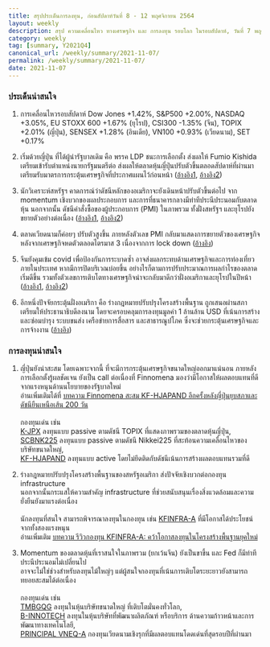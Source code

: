 ```yaml
---
title: สรุปประเด็นการลงทุน, ก่อนสัปดาห์วันที่ 8 - 12 พฤศจิกายน 2564
layout: weekly
description: สรุป ความเคลื่อนไหว ทางเศรษฐกิจ และ การลงทุน รอบโลก ในรอบสัปดาห์, วันที่ 7 พฤศจิกายน 2564
category: weekly
tag: [summary, Y2021Q4]
canonical_url: /weekly/summary/2021-11-07/
permalink: /weekly/summary/2021-11-07/
date: 2021-11-07
---
```


### ประเด็นน่าสนใจ

1. การเคลื่อนไหวรอบสัปดาห์ Dow Jones +1.42%, S&P500 +2.00%, NASDAQ +3.05%, EU STOXX 600 +1.67% (ยุโรป), CSI300 -1.35% (จีน), TOPIX +2.01% (ญี่ปุ่น), SENSEX +1.28% (อินเดีย), VN100 +0.93% (เวียดนาม), SET +0.17%

2. เริ่มด้วยญี่ปุ่น ที่ได้ผู้นำรัฐบาลเดิม คือ พรรค LDP ชนะการเลือกตั้ง ส่งผลให้ Fumio Kishida เตรียมเข้ารับตำแหน่งนายกรัฐมนตรีต่อ ส่งผลให้ตลาดหุ้นญี่ปุ่นปรับตัวขึ้นตลอดสัปดาห์ที่ผ่านมา เตรียมรับมาตรการกระตุ้นเศรษฐกิจที่ประกาศแผนไว้ก่อนหน้า
([อ้างอิง1](https://www.bbc.com/news/world-asia-59110828), 
[อ้างอิง2](https://www.finnomena.com/finnomena-ic/finnomena-market-alert-japan-1/)) 

3. นักวิเคราะห์สหรัฐฯ คาดการณ์ว่าดัชนีหลักของอเมริกาจะยังเดินหน้าปรับตัวขึ้นต่อไป จาก momentum เชิงบวกของผลประกอบการ และการที่ธนาคารกลางมีท่าทีประนีประนอมกับตลาดหุ้น นอกจากนั้น ดัชนีคำสั่งซื้อของผู้ประกอบการ (PMI) ในภาพรวม ทั้งฝั่งสหรัฐฯ และยุโรปยังขยายตัวอย่างต่อเนื่อง
([อ้างอิง1](https://www.cnbc.com/2021/11/05/stocks-could-soar-to-new-heights-in-week-ahead-even-though-inflation-data-may-come-in-hot.html), 
[อ้างอิง2](https://www.finnomena.com/z-admin/freeslide-04-11-2021/)) 

4. ตลาดเวียดนามก็ค่อยๆ ปรับตัวสูงขึ้น ภายหลังตัวเลข PMI กลับมาแสดงการขยายตัวของเศรษฐกิจ หลังจากเศรษฐกิจหดตัวตลอดไตรมาส 3 เนื่องจากการ lock down
([อ้างอิง](https://www.theglobaleconomy.com/Vietnam/pmi_manufacturing/)) 

5. จีนยังคุมเข้ม covid เพื่อป้องกันการระบาดซ้ำ อาจส่งผลกระทบด้านเศรษฐกิจและการท่องเที่ยวภายในประเทศ หากมีการปิดบริเวณบ่อยขึ้น อย่างไรก็ตามการปรับประมาณการผลกำไรของตลาดเริ่มดีขึ้น รวมทั้งตัวเลขการเติบโตทางเศรษฐกิจน่าจะกลับมาดีกว่าฝั่งอเมริกาและยุโรปในปีหน้า
([อ้างอิง1](https://www.cnbc.com/2021/11/01/shanghai-disneyland-suspends-entry-on-halloween-as-china-fights-covid.html), 
[อ้างอิง2](https://www.finnomena.com/z-admin/freeslide-04-11-2021/))  

6. อีกหนึ่งปัจจัยกระตุ้นฝั่งอเมริกา คือ ร่างกฎหมายปรับปรุงโครงสร้างพื้นฐาน ถูกเสนอผ่านสภา เตรียมให้ประธานาธิบดีลงนาม โดยจะครอบคลุมการลงทุนมูลค่า 1 ล้านล้าน USD ที่เน้นการสร้าง และซ่อมบำรุง ระบบขนส่ง เครือข่ายการสื่อสาร และสาธารณูปโภค ซึ่งจะช่วยกระตุ้นเศรษฐกิจและการจ้างงาน
([อ้างอิง](https://www.cnbc.com/2021/11/05/house-passes-bipartisan-infrastructure-bill-sends-it-to-biden.html)) 



### การลงทุนน่าสนใจ

1. ญี่ปุ่นยังน่าสะสม โดยเฉพาะจากนี้ ที่จะมีการกระตุ้นเศรษฐกิจขนาดใหญ่ออกมาแน่นอน ภายหลังการเลือกตั้งรู้ผลชัดเจน  ยังเป็น call ต่อเนื่องที่ Finnomena มองว่ามีโอกาสให้ผลตอบแทนที่ดีจากแรงหนุนด้านนโยบายของรัฐบาลใหม่  
อ่านเพิ่มเติมได้ที่ 
[บทความ Finnomena สะสม KF-HJAPAND อีกครั้งหลังญี่ปุ่นยุบสภาและดัชนียืนเหนือเส้น 200 วัน](https://www.finnomena.com/finnomena-ic/long-term-tactical-call-kf-hjapand/) <br><br>
กองทุนเด่น เช่น  
[K-JPX](https://www.finnomena.com/fund/K-JPX) ลงทุนแบบ passive ตามดัชนี TOPIX ที่แสดงภาพรวมของตลาดหุ้นญี่ปุ่น,  
[SCBNK225](https://www.finnomena.com/fund/SCBNK225) ลงทุนแบบ passive ตามดัชนี Nikkei225 ที่สะท้อนความเคลื่อนไหวของบริษัทขนาดใหญ่,  
[KF-HJAPAND](https://www.finnomena.com/fund/KF-HJAPAND) ลงทุนแบบ active โดยไม่ยึดติดกับดัชนีเน้นการสร้างผลตอบแทนรวมที่ดี

2. ร่างกฎหมายปรับปรุงโครงสร้างพื้นฐานของสหรัฐอเมริกา ส่งปัจจัยเชิงบวกต่อกองทุน infrastructure  
นอกจากนั้นกระแสให้ความสำคัญ infrastructure ที่ช่วยสนับสนุนเรื่องสิ่งแวดล้อมและความยั่งยืนยังมาแรงต่อเนื่อง <br><br>
นักลงทุนที่สนใจ สามารถพิจารณาลงทุนในกองทุน เช่น [KFINFRA-A](https://www.finnomena.com/fund/KFINFRA-A) ที่มีโอกาสได้ประโยชน์จากทั้งสองแรงหนุน  
อ่านเพิ่มเติม 
[บทความ รีวิวกองทุน KFINFRA-A: คว้าโอกาสลงทุนในโครงสร้างพื้นฐานยุคใหม่](https://www.finnomena.com/yournicefriend/kfinfra-a-review/ )

3. Momentum ของตลาดหุ้นที่เราสนใจในภาพรวม (ยกเว้นจีน) ยังเป็นขาขึ้น และ Fed ก็มีท่าทีประนีประนอมไม่เปลี่ยนไป  
อาจจะไม่ใช่ช่วงสำหรับลงทุนไม้ใหญ่ๆ แต่ผู้สนใจกองทุนที่เน้นการเติบโตระยะยาวยังสามารถทยอยสะสมได้ต่อเนื่อง <br><br>
กองทุนเด่น เช่น  
[TMBGQG](https://www.finnomena.com/fund/TMBGQG) ลงทุนในหุ้นบริษัทขนาดใหญ่ ที่เติบโตมั่นคงทั่วโลก,  
[B-INNOTECH](https://www.finnomena.com/fund/B-INNOTECH) ลงทุนในหุ้นบริษัทที่พัฒนาผลิตภัณฑ์ หรือบริการ ด้านความก้าวหน้าและการพัฒนาทางเทคโนโลยี,  
[PRINCIPAL VNEQ-A](https://www.finnomena.com/fund/PRINCIPAL%20VNEQ-A) กองทุนเวียดนามเชิงรุกที่มีผลตอบแทนโดดเด่นที่สุดรอบปีที่ผ่านมา